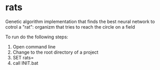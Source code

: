 # rats
Genetic algorithm implementation that finds the best neural network to cotrol a "rat": organizm that tries to reach the circle on a field

To run do the following steps:
1. Open command line
2. Change to the root directory of a project
3. SET rats=<path-to-directory-with-no-quotes>
4. call INIT.bat
